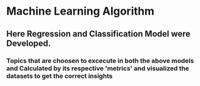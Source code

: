 # Machine Learning Algorithm

## Here Regression and Classification Model were Developed.

### Topics that are choosen to excecute in both the above models and Calculated by its respective 'metrics' and visualized the datasets to get the correct insights
